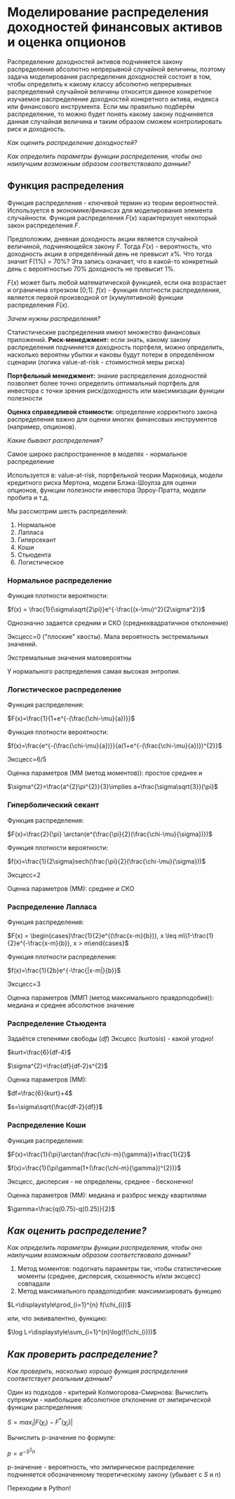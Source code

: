 # Моделирование распределения доходностей финансовых активов и оценка опционов

Распределение доходностей активов подчиняется закону распределения абсолютно непрерывной случайной величины, поэтому задача моделирования распределения доходностей состоит в том, чтобы определить к какому классу абсолютно непрерывных распределений случайной величины относится данное конкретное изучаемое распределение доходностей конкретного актива, индекса или финансового инструмента. Если мы правильно подберём распределение, то можно будет понять какому закону подчиняется данная случайная величина и таким образом сможем контролировать риск и доходность.

*Как оценить распределение доходностей?*

*Как определить параметры функции распределения, чтобы оно наилучшим возможным образом соответствовало данным?*

## Функция распределения

Функция распределения - ключевой термин из теории вероятностей. Используется в экономике/финансах для моделирования элемента случайности. Функция распределения $F(x)$ характеризует некоторый закон распределения $F$.

Предположим, дневная доходность акции является случайной величиной, подчиняющейся закону $F$. Тогда $F(x)$ - вероятность, что доходность акции в определённый день не превысит $x$%. Что тогда значит F(1%) = 70%? Эта запись означает, что в какой-то конкретный день с вероятностью 70% доходность не превысит 1%.

$F(x)$ может быть любой математической функцией, если она возрастает и ограничена отрезком [0;1]. $f(x)$ - функция плотности распределения, является первой производной от (кумулятивной) функции распределения $F(x)$.

*Зачем нужны распределения?*

Статистические распределения имеют множество финансовых приложений.
**Риск-менеджмент:** если знать, какому закону распределения подчиняется доходность портфеля, можно определить, насколько вероятны убытки и каковы будут потери в определённом сценарии (логика value-at-risk - стоимостной меры риска)

**Портфельный менеджмент:** знание распределения доходностей позволяет более точно определить оптимальный портфель для инвестора с точки зрения риск/доходность или максимизации функции полезности

**Оценка справедливой стоимости:** определение корректного закона распределения важно для оценки многих финансовых инструментов (например, опционов).

*Какие бывают распределения?*

Самое широко распространенное в моделях - нормальное распределение

Используется в: value-at-risk, портфельной теории Марковица, модели кредитного риска Мертона, модели Блэка-Шоулза для оценки опционов, функции полезности инвестора Эрроу-Пратта, модели пробита и т.д.

Мы рассмотрим шесть распределений:
1) Нормальное
2) Лапласа
3) Гиперсекант
4) Коши
5) Стьюдента
6) Логистическое

### Нормальное распределение

Функция плотности вероятности:

$f(x) = \frac{1}{\sigma\sqrt{2\pi}}e^{-\frac{(x-\mu)^2}{2\sigma^2}}$

Однозначно задается средним и СКО (среднеквадратичное отклонение)

Эксцесс=0 ("плоские" хвосты). Мала вероятность экстремальных значений.

Экстремальные значения маловероятны

У нормального распределения самая высокая энтропия.

### Логистическое распределение

Функция распределения:

$F(x)=\frac{1}{1+e^{-(\frac{\chi-\mu}{a})}}$

Функция плотности вероятности:

$f(x)=\frac{e^{-(\frac{\chi-\mu}{a})}}{a(1+e^{-(\frac{\chi-\mu}{a})})^{2}}$

Эксцесс=6/5

Оценка параметров (ММ (метод моментов)): простое среднее и

$\sigma^{2}=\frac{a^{2}\pi^{2}}{3}\implies a=\frac{\sigma\sqrt{3}}{\pi}$

### Гиперболический секант

Функция распределения:

$F(x)=\frac{2}{\pi} \arctan(e^{\frac{\pi}{2}(\frac{\chi-\mu}{\sigma})})$

Функция плотности вероятности:

$f(x)=\frac{1}{2\sigma}sech(\frac{\pi}{2}(\frac{\chi-\mu}{\sigma}))$

Эксцесс=2

Оценка параметров (ММ): среднее и СКО

### Распределение Лапласа

Функция распределения:

$F(x) = \begin{cases}\frac{1}{2}e^{(\frac{x-m}{b})}, x \leq m\\1-\frac{1}{2}e^{-\frac{x-m}{b}}, x > m\end{cases}$

Функция плотности распределения:

$f(x)=\frac{1}{2b}e^{-\frac{|x-m|}{b}}$

Эксцесс=3

Оценка параметров (ММП (метод максимального правдоподобия)): медиана и среднее абсолютное значение

### Распределение Стьюдента

Задаётся степенями свободы $(df)$
Эксцесс (kurtosis) - какой угодно!

$kurt=\frac{6}{df-4}$

$\sigma^{2}=\frac{df}{df-2}s^{2}$

Оценка параметров (ММ):

$df=\frac{6}{kurt}+4$

$s=\sigma\sqrt{\frac{df-2}{df}}$

### Распределение Коши

Функция распределения:

$F(x)=\frac{1}{\pi}\arctan(\frac{\chi-m}{\gamma})+\frac{1}{2}$

$f(x)=\frac{1}{\pi\gamma(1+(\frac{\chi-m}{\gamma})^{2})}$

Эксцесс, дисперсия - не определены, среднее - бесконечно!

Оценка параметров (ММ): медиана и разброс между квартилями

$\gamma=\frac{q(0.75)-q(0.25)}{2}$

## *Как оценить распределение?*

*Как определить параметры функции распределения, чтобы оно наилучшим возможным образом соответствовало данным?*

1) Метод моментов: подогнать параметры так, чтобы статистические моменты (среднее, дисперсия, скошенность и/или эксцесс) совпадали
2) Метод максимального правдоподобия: максимизировать функцию

$L=\displaystyle\prod_{i=1}^{n} f(\chi_{i})$

или, что эквивалентно, функцию:

$\log L=\displaystyle\sum_{i=1}^{n}\log(f(\chi_{i}))$

## *Как проверить распределение?*

*Как проверить, насколько хорошо функция распределения соответствует реальным данным?*

Один из подходов - критерий Колмогорова-Смирнова:
Вычислить супремум - наибольшее абсолютное отклонение от эмпирической функции распределения:

$S=max_{i}|F(\chi_{i})-F^{*}(\chi_{i})|$

Вычислить р-значение по формуле:

$p=e^{-S^{2}n}$

р-значение - вероятность, что эмпирическое распределение подчиняется обозначенному теоретическому закону (убывает с $S$ и $n$)

Переходим в Python!